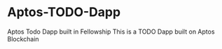 # Aptos-TODO-Dapp
Aptos Todo Dapp built in Fellowship
This is a TODO Dapp built on Aptos Blockchain
